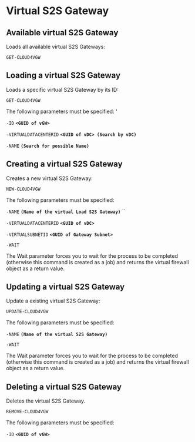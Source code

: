 # Virtual S2S Gateway

## Available virtual S2S Gateway

Loads all available virtual S2S Gateways: 

`GET-CLOUD4VGW`

## Loading a virtual S2S Gateway

Loads a specific virtual S2S Gateway by its ID: 

`GET-CLOUD4VGW`

The following parameters must be specified: '

`-ID` **`<GUID of vGW>`**

`-VIRTUALDATACENTERID` **`<GUID of vDC> (Search by vDC)`** 

`-NAME` **`(Search for possible Name)`**  


## Creating a virtual S2S Gateway

Creates a new virtual S2S Gateway: 

`NEW-CLOUD4VGW`

The following parameters must be specified: 

`-NAME` **`(Name of the virtual Load S2S Gateway)`** ``

`-VIRTUALDATACENTERID` **`<GUID of vDC>`**

`-VIRTUALSUBNETID` **`<GUID of Gateway Subnet>`**

`-WAIT`

The Wait parameter forces you to wait for the process to be completed \(otherwise this command is created as a job\) and returns the virtual firewall object as a return value.

## Updating a virtual S2S Gateway

Update a existing virtual S2S Gateway: 

`UPDATE-CLOUD4VGW`

The following parameters must be specified: 

`-NAME` **`(Name of the virtual S2S Gateway)`** 

`-WAIT`

The Wait parameter forces you to wait for the process to be completed \(otherwise this command is created as a job\) and returns the virtual firewall object as a return value.

## Deleting a virtual S2S Gateway

Deletes the virtual S2S Gateway. 

`REMOVE-CLOUD4VGW`

The following parameters must be specified: 

`-ID` **`<GUID of vGW>`**

## 

